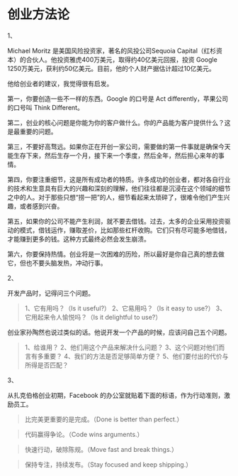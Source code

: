 # 创业方法论

1、

Michael Moritz 是美国风险投资家，著名的风投公司Sequoia Capital（红杉资本）的合伙人。他投资雅虎400万美元，取得约40亿美元回报，投资 Google 1250万美元，获利约50亿美元。目前，他的个人财产据估计超过10亿美元。

他给创业者的建议，我觉得很有启发。

第一，你要创造一些不一样的东西。Google 的口号是 Act differently，苹果公司的口号叫 Think Different。

第二，创业的核心问题是你能为你的客户做什么。你的产品能为客户提供什么？这是最重要的问题。

第三，不要好高骛远。如果你正在开创一家公司，需要做的第一件事就是确保今天能生存下来，然后生存一个月，接下来一个季度，然后全年，然后担心来年的事情。

第四，你要注重细节，这是所有成功者的特质。许多成功的创业者，都对各自行业的技术和生意具有巨大的兴趣和深刻的理解，他们往往都是沉浸在这个领域的细节之中的人。对于那些只想“捞一把”的人，细节看起来太琐碎了，很难令他们产生兴趣，或者感到兴奋。

第五，如果你的公司不能产生利润，就不要去借钱。过去，太多的企业采用投资驱动的模式，借钱运作，赚取差价，比如那些杠杆收购。它们只有尽可能多地借钱，才能赚到更多的钱。这种方式最终必然会发生崩溃。

第六，你要保持热情。创业将是一次困难的历险，所以最好是你自己真的想去做它，但也不要头脑发热，冲动行事。

2、

开发产品时，记得问三个问题。

> 1、它有用吗？（Is it useful?）
> 2、它易用吗？（Is it easy to use?）
> 3、它用起来令人愉悦吗？（Is it delightful to use?）

创业家孙陶然也说过类似的话。他说开发一个产品的时候，应该问自己五个问题。

> 1、给谁用？
> 2、他们用这个产品来解决什么问题？
> 3、这个问题对他们而言有多重要？
> 4、我们的方法是否足够简单方便？
> 5、他们要付出的代价与所得是否匹配？

3、

从扎克伯格创业初期，Facebook 的办公室就贴着下面的标语，作为行动准则，激励员工。

> 比完美更重要的是完成。（Done is better than perfect.）

> 代码赢得争论。（Code wins arguments.）

> 快速行动，破除陈规。（Move fast and break things.）

> 保持专注，持续发布。（Stay focused and keep shipping.）

